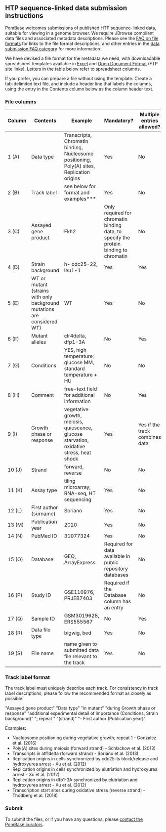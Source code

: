 ## HTP sequence-linked data submission instructions

PomBase welcomes submissions of published HTP sequence-linked data,
suitable for viewing in a genome browser. We require JBrowse compliant
data files and associated metadata descriptions. Please see the [FAQ
on file formats](/faq/what-file-formats-can-i-use-submit-high-throughput-data)
for links to the file format descriptions, and other entries in the
[data submission FAQ category](https://www.pombase.org/faq/data-submission-and-formats) 
for more information.
    
We have devised a file format for the metadata we need, with
downloadable spreadsheet templates available in
[Excel](ftp://ftp.pombase.org/pombe/documents/HTP_submission_template.xlt)
and [Open Document
Format](ftp://ftp.pombase.org/pombe/documents/HTP_submission_template.ots)
(FTP site links). Letters in the table below refer to spreadsheet columns.

If you prefer, you can prepare a file without using the
template. Create a tab-delimited text file, and include a header line
that labels the columns, using the entry in the Contents column below
as the column header text.

### File columns

Column | Contents | Example | Mandatory? | Multiple entries allowed?
-------|----------|---------|------------|--------------------------
1 (A) | Data type | Transcripts, Chromatin binding, Nucleosome positioning, Poly(A) sites, Replication origins | Yes | No
2 (B) | Track label | see below for format and examples***  | Yes | No
3 (C) | Assayed gene product | Fkh2 | Only required for chromatin binding data, to specify the protein binding to chromatin | No
4 (D) | Strain background | h- cdc25-22, leu1-1 | Yes | Yes
5 (E) | WT or mutant (strains with only background mutations are considered WT) | WT | Yes | No
6 (F) | Mutant alleles | clr4delta, dfp1-3A | No | Yes
7 (G) | Conditions | YES, high temperature; glucose MM, standard temperature + HU | No | No 
8 (H) | Comment | free-text field for additional information | No | Yes
9 (I) | Growth phase or response | vegetative growth, meiosis,  quiescence, glucose starvation, oxidative stress, heat shock | Yes | Yes if the track combines data
10 (J) | Strand | forward, reverse | No | No
11 (K) | Assay type | tiling microarray, RNA-seq, HT sequencing  | Yes | No
12 (L) | First author (surname) | Soriano | Yes | No
13 (M) | Publication year | 2020 | Yes | No
14 (N) | PubMed ID | 31077324 | Yes | No
15 (O) | Database | GEO, ArrayExpress | Required for data available in public repository databases | No
16 (P) | Study ID | GSE110976, PRJEB7403| Required if the Database column has an entry | No
17 (Q) | Sample ID | GSM3019628, ERS555567 | No | Yes
18 (R) | Data file type | bigwig, bed | Yes | No
19 (S) | File name | name given to submitted data file relevant to the track | Yes | No 


### Track label format

The track label must uniquely describe each track. For consistency in track label descriptions, please follow the recommended format as closely as possible: 

"Assayed gene product" "Data type" "in mutant" "during Growth phase or response" "additional experimental detail of importance (Conditions, Strain background)" "; repeat " "(strand)" "- First author (Publication year)"

Examples:

 * Nucleosome positioning during vegetative growth; repeat 1 - Gonzalez et al. (2016)
 * Poly(A) sites during meiosis (forward strand) - Schlackow et al. (2013)
 * Transcripts in atf1delta (forward strand) - Soriano et al. (2013)
 * Replication origins in cells synchronized by cdc25-ts block/release and hydroxyurea arrest - Xu et al. (2012)
 * Replication origins in cells synchronized by elutriation and hydroxyurea arrest - Xu et al. (2012)
 * Replication origins in dfp1-3A synchronized by elutriation and hydroxyurea arrest - Xu et al. (2012)
 * Transcription start sites during oxidative stress (reverse strand) - Thodberg et al. (2018)

### Submit

To submit the files, or if you have any questions, please [contact the PomBase curators](mailto:helpdesk@pombase.org).
